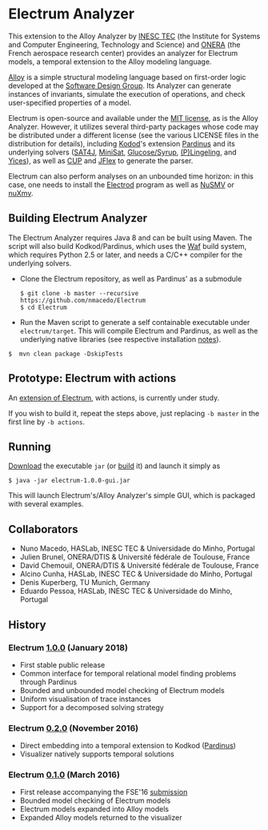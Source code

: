 # Electrum Analyzer

This extension to the Alloy Analyzer by [INESC TEC](https://www.inesctec.pt/en) (the Institute for Systems and Computer Engineering, Technology and Science) and [ONERA](https://www.onera.fr/en) (the French aerospace research center) provides an analyzer for Electrum models, a temporal extension to the Alloy modeling language.

[Alloy](http://alloy.mit.edu/) is a simple structural modeling language based on first-order logic developed at the [Software Design Group](http://sdg.csail.mit.edu/). Its Analyzer can generate instances of invariants, simulate the execution of operations, and check user-specified properties of a model.

Electrum is open-source and available under the [MIT license](LICENSE), as is the Alloy Analyzer. However, it utilizes several third-party packages whose code may be distributed under a different license (see the various LICENSE files in the distribution for details), including [Kodod](https://github.com/emina/kodkod)'s extension [Pardinus](https://github.com/nmacedo/Pardinus) and its underlying solvers ([SAT4J](http://www.sat4j.org), [MiniSat](http://minisat.se), [Glucose/Syrup](http://www.labri.fr/perso/lsimon/glucose/), [(P)Lingeling](http://fmv.jku.at/lingeling/), and [Yices](http://yices.csl.sri.com)), as well as [CUP](http://www2.cs.tum.edu/projects/cup/) and [JFlex](http://jflex.de/) to generate the parser. 

Electrum can also perform analyses on an unbounded time horizon: in this case, one needs to install the [Electrod](https://github.com/grayswandyr/electrod/) program as well as [NuSMV](http://nusmv.fbk.eu/) or [nuXmv](https://nuxmv.fbk.eu/).

## Building Electrum Analyzer

The Electrum Analyzer requires Java 8 and can be built using Maven. The script will also build Kodkod/Pardinus, which uses the [Waf](https://github.com/waf-project/waf) build
system, which requires Python 2.5 or later, and needs a C/C++ compiler for the underlying solvers.

* Clone the Electrum repository, as well as Pardinus' as a submodule 

  `$ git clone -b master --recursive https://github.com/nmacedo/Electrum`  
  `$ cd Electrum`

* Run the Maven script to generate a self containable executable under `electrum/target`. This will compile Electrum and Pardinus, as well as the underlying native libraries (see respective installation [notes](https://github.com/haslab/Pardinus)).

 `$  mvn clean package -DskipTests`

## Prototype: Electrum with actions

An [extension of Electrum](https://github.com/haslab/Electrum/releases/tag/v1.0-actions), with actions, is currently under study. 

If you wish to build it, repeat the steps above, just replacing `-b master` in the first line by `-b actions`.

## Running

[Download](https://github.com/nmacedo/Electrum/releases/tag/v1.0) the executable ``jar`` (or [build](#building-electrum-analyzer) it) and launch it simply as

`$ java -jar electrum-1.0.0-gui.jar`

This will launch Electrum's/Alloy Analyzer's simple GUI, which is packaged with several examples.

## Collaborators
- Nuno Macedo, HASLab, INESC TEC & Universidade do Minho, Portugal
- Julien Brunel, ONERA/DTIS & Université fédérale de Toulouse, France
- David Chemouil, ONERA/DTIS & Université fédérale de Toulouse, France
- Alcino Cunha, HASLab, INESC TEC & Universidade do Minho, Portugal
- Denis Kuperberg, TU Munich, Germany
- Eduardo Pessoa, HASLab, INESC TEC & Universidade do Minho, Portugal

## History
### Electrum [1.0.0](https://github.com/nmacedo/Electrum/releases/tag/v1.0) (January 2018) 
<!--- FM,ABZ 18 -->
- First stable public release
- Common interface for temporal relational model finding problems through Pardinus
- Bounded and unbounded model checking of Electrum models
- Uniform visualisation of trace instances
- Support for a decomposed solving strategy

### Electrum [0.2.0](https://github.com/nmacedo/Electrum/releases/tag/v0.2) (November 2016) 
- Direct embedding into a temporal extension to Kodkod ([Pardinus](https://github.com/nmacedo/Pardinus))
- Visualizer natively supports temporal solutions

### Electrum [0.1.0](https://github.com/nmacedo/Electrum/releases/tag/v0.1) (March 2016) 
<!--- FSE 16 -->
- First release accompanying the FSE'16 [submission](http://dx.doi.org/10.1145/2950290.2950318)
- Bounded model checking of Electrum models
- Electrum models expanded into Alloy models
- Expanded Alloy models returned to the visualizer
